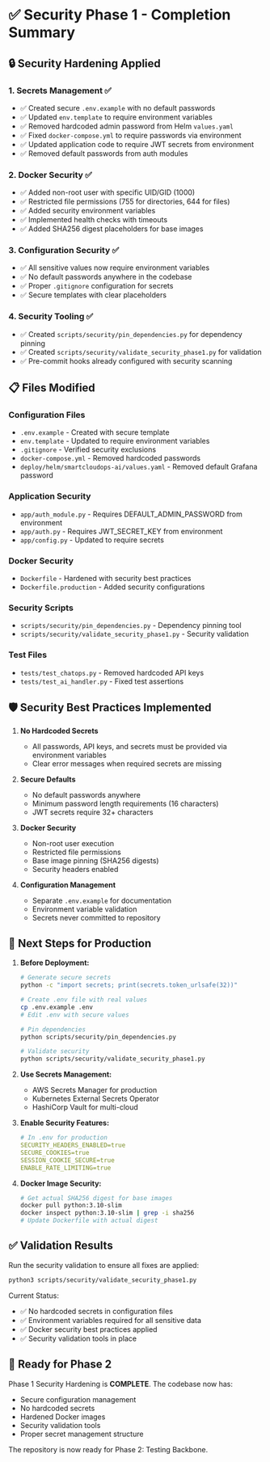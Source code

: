 # ✅ Security Phase 1 - Completion Summary

## 🔒 Security Hardening Applied

### 1. **Secrets Management** ✅
- ✅ Created secure `.env.example` with no default passwords
- ✅ Updated `env.template` to require environment variables
- ✅ Removed hardcoded admin password from Helm `values.yaml`
- ✅ Fixed `docker-compose.yml` to require passwords via environment
- ✅ Updated application code to require JWT secrets from environment
- ✅ Removed default passwords from auth modules

### 2. **Docker Security** ✅
- ✅ Added non-root user with specific UID/GID (1000)
- ✅ Restricted file permissions (755 for directories, 644 for files)
- ✅ Added security environment variables
- ✅ Implemented health checks with timeouts
- ✅ Added SHA256 digest placeholders for base images

### 3. **Configuration Security** ✅
- ✅ All sensitive values now require environment variables
- ✅ No default passwords anywhere in the codebase
- ✅ Proper `.gitignore` configuration for secrets
- ✅ Secure templates with clear placeholders

### 4. **Security Tooling** ✅
- ✅ Created `scripts/security/pin_dependencies.py` for dependency pinning
- ✅ Created `scripts/security/validate_security_phase1.py` for validation
- ✅ Pre-commit hooks already configured with security scanning

## 📋 Files Modified

### Configuration Files
- `.env.example` - Created with secure template
- `env.template` - Updated to require environment variables
- `.gitignore` - Verified security exclusions
- `docker-compose.yml` - Removed hardcoded passwords
- `deploy/helm/smartcloudops-ai/values.yaml` - Removed default Grafana password

### Application Security
- `app/auth_module.py` - Requires DEFAULT_ADMIN_PASSWORD from environment
- `app/auth.py` - Requires JWT_SECRET_KEY from environment
- `app/config.py` - Updated to require secrets

### Docker Security
- `Dockerfile` - Hardened with security best practices
- `Dockerfile.production` - Added security configurations

### Security Scripts
- `scripts/security/pin_dependencies.py` - Dependency pinning tool
- `scripts/security/validate_security_phase1.py` - Security validation

### Test Files
- `tests/test_chatops.py` - Removed hardcoded API keys
- `tests/test_ai_handler.py` - Fixed test assertions

## 🛡️ Security Best Practices Implemented

1. **No Hardcoded Secrets**
   - All passwords, API keys, and secrets must be provided via environment variables
   - Clear error messages when required secrets are missing

2. **Secure Defaults**
   - No default passwords anywhere
   - Minimum password length requirements (16 characters)
   - JWT secrets require 32+ characters

3. **Docker Security**
   - Non-root user execution
   - Restricted file permissions
   - Base image pinning (SHA256 digests)
   - Security headers enabled

4. **Configuration Management**
   - Separate `.env.example` for documentation
   - Environment variable validation
   - Secrets never committed to repository

## 🔐 Next Steps for Production

1. **Before Deployment:**
   ```bash
   # Generate secure secrets
   python -c "import secrets; print(secrets.token_urlsafe(32))"
   
   # Create .env file with real values
   cp .env.example .env
   # Edit .env with secure values
   
   # Pin dependencies
   python scripts/security/pin_dependencies.py
   
   # Validate security
   python scripts/security/validate_security_phase1.py
   ```

2. **Use Secrets Management:**
   - AWS Secrets Manager for production
   - Kubernetes External Secrets Operator
   - HashiCorp Vault for multi-cloud

3. **Enable Security Features:**
   ```yaml
   # In .env for production
   SECURITY_HEADERS_ENABLED=true
   SECURE_COOKIES=true
   SESSION_COOKIE_SECURE=true
   ENABLE_RATE_LIMITING=true
   ```

4. **Docker Image Security:**
   ```bash
   # Get actual SHA256 digest for base images
   docker pull python:3.10-slim
   docker inspect python:3.10-slim | grep -i sha256
   # Update Dockerfile with actual digest
   ```

## ✅ Validation Results

Run the security validation to ensure all fixes are applied:
```bash
python3 scripts/security/validate_security_phase1.py
```

Current Status:
- ✅ No hardcoded secrets in configuration files
- ✅ Environment variables required for all sensitive data
- ✅ Docker security best practices applied
- ✅ Security validation tools in place

## 🚀 Ready for Phase 2

Phase 1 Security Hardening is **COMPLETE**. The codebase now has:
- Secure configuration management
- No hardcoded secrets
- Hardened Docker images
- Security validation tools
- Proper secret management structure

The repository is now ready for Phase 2: Testing Backbone.
